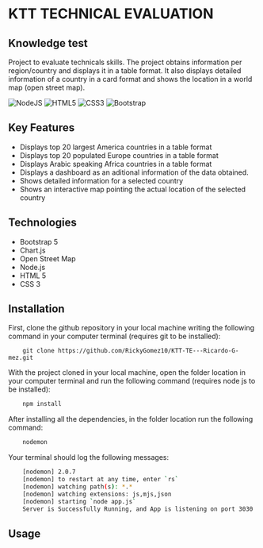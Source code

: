 # KTT TECHNICAL EVALUATION
## Knowledge test
Project to evaluate technicals skills. The project obtains information per region/country and displays it in a table format. It also displays detailed information of a country in a card format and shows the location in a world map (open street map).

![NodeJS](https://img.shields.io/badge/node.js-6DA55F?style=for-the-badge&logo=node.js&logoColor=white) ![HTML5](https://img.shields.io/badge/html5-%23E34F26.svg?style=for-the-badge&logo=html5&logoColor=white) ![CSS3](https://img.shields.io/badge/css3-%231572B6.svg?style=for-the-badge&logo=css3&logoColor=white) ![Bootstrap](https://img.shields.io/badge/bootstrap-%23563D7C.svg?style=for-the-badge&logo=bootstrap&logoColor=white)

## Key Features
* Displays top 20 largest America countries in a table format
* Displays top 20 populated Europe countries in a table format
* Displays Arabic speaking Africa countries in a table format
* Displays a dashboard as an aditional information of the data obtained.
* Shows detailed information for a selected country
* Shows an interactive map pointing the actual location of the selected country

## Technologies
* Bootstrap 5
* Chart.js
* Open Street Map
* Node.js
* HTML 5
* CSS 3

## Installation
First, clone the github repository in your local machine writing the following command in your computer terminal (requires git to be installed):
```
    git clone https://github.com/RickyGomez10/KTT-TE---Ricardo-G-mez.git
```

With the project cloned in your local machine, open the folder location in your computer terminal and run the following command (requires node js to be installed):

``` sh
    npm install
```

After installing all the dependencies, in the folder location run the following command:
``` sh
    nodemon
```

Your terminal should log the following messages:
```sh
    [nodemon] 2.0.7
    [nodemon] to restart at any time, enter `rs`
    [nodemon] watching path(s): *.*
    [nodemon] watching extensions: js,mjs,json
    [nodemon] starting `node app.js`
    Server is Successfully Running, and App is listening on port 3030
```

## Usage


 